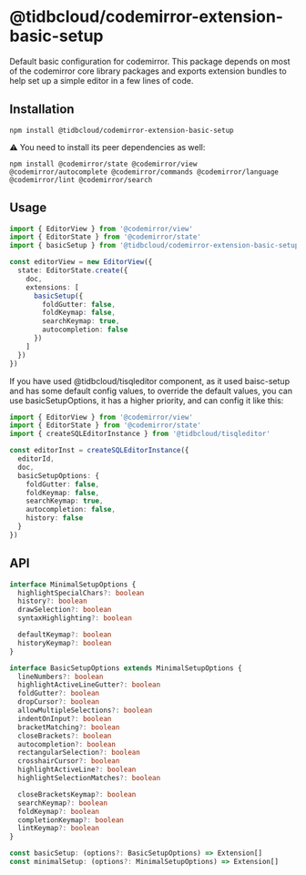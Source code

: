 # @tidbcloud/codemirror-extension-basic-setup

Default basic configuration for codemirror.
This package depends on most of the codemirror core library packages and exports extension bundles to help set up a simple editor in a few lines of code.

## Installation

```shell
npm install @tidbcloud/codemirror-extension-basic-setup
```

⚠️ You need to install its peer dependencies as well:

```shell
npm install @codemirror/state @codemirror/view @codemirror/autocomplete @codemirror/commands @codemirror/language  @codemirror/lint @codemirror/search
```

## Usage

```ts
import { EditorView } from '@codemirror/view'
import { EditorState } from '@codemirror/state'
import { basicSetup } from '@tidbcloud/codemirror-extension-basic-setup'

const editorView = new EditorView({
  state: EditorState.create({
    doc,
    extensions: [
      basicSetup({
        foldGutter: false,
        foldKeymap: false,
        searchKeymap: true,
        autocompletion: false
      })
    ]
  })
})
```

If you have used @tidbcloud/tisqleditor component, as it used baisc-setup and has some default config values, to override the default values, you can use basicSetupOptions, it has a higher priority, and can config it like this:

```ts
import { EditorView } from '@codemirror/view'
import { EditorState } from '@codemirror/state'
import { createSQLEditorInstance } from '@tidbcloud/tisqleditor'

const editorInst = createSQLEditorInstance({
  editorId,
  doc,
  basicSetupOptions: {
    foldGutter: false,
    foldKeymap: false,
    searchKeymap: true,
    autocompletion: false,
    history: false
  }
})
```

## API

```ts
interface MinimalSetupOptions {
  highlightSpecialChars?: boolean
  history?: boolean
  drawSelection?: boolean
  syntaxHighlighting?: boolean

  defaultKeymap?: boolean
  historyKeymap?: boolean
}

interface BasicSetupOptions extends MinimalSetupOptions {
  lineNumbers?: boolean
  highlightActiveLineGutter?: boolean
  foldGutter?: boolean
  dropCursor?: boolean
  allowMultipleSelections?: boolean
  indentOnInput?: boolean
  bracketMatching?: boolean
  closeBrackets?: boolean
  autocompletion?: boolean
  rectangularSelection?: boolean
  crosshairCursor?: boolean
  highlightActiveLine?: boolean
  highlightSelectionMatches?: boolean

  closeBracketsKeymap?: boolean
  searchKeymap?: boolean
  foldKeymap?: boolean
  completionKeymap?: boolean
  lintKeymap?: boolean
}

const basicSetup: (options?: BasicSetupOptions) => Extension[]
const minimalSetup: (options?: MinimalSetupOptions) => Extension[]
```
